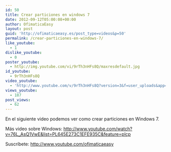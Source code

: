 ```yaml
---
id: 50
title: Crear particiones en windows 7
date: 2012-09-12T05:00:08+00:00
author: OfimaticaEasy
layout: post
guid: 'http://ofimaticaeasy.es/post_type=videos&p=50'
permalink: /crear-particiones-en-windows-7/
like_youtube:
  - 1
dislike_youtube:
  - 0
poster_youtube:
  - http://img.youtube.com/vi/9rTh3nHFs8Q/maxresdefault.jpg
id_youtube:
  - 9rTh3nHFs8Q
video_youtube:
  - 'http://www.youtube.com/v/9rTh3nHFs8Q?version=3&f=user_uploads&app=youtube_gdata'
views_youtube:
  - 187
post_views:
  - 62
---
```

En el siguiente video podemos ver como crear particiones en Windows 7.

Más video sobre Windows: http://www.youtube.com/watch?v=76L_AsQ1VwE&list=PL645E273C1EFE935C&feature=plcp

Suscríbete: http://www.youtube.com/ofimaticaeasy